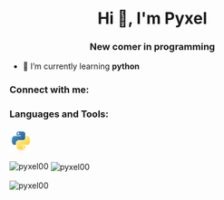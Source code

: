 <h1 align="center">Hi 👋, I'm Pyxel</h1>
<h3 align="center">New comer in programming</h3>

- 🌱 I’m currently learning **python**

<h3 align="left">Connect with me:</h3>
<p align="left">
</p>

<h3 align="left">Languages and Tools:</h3>
<p align="left"> <a href="https://www.python.org" target="_blank" rel="noreferrer"> <img src="https://raw.githubusercontent.com/devicons/devicon/master/icons/python/python-original.svg" alt="python" width="40" height="40"/> </a> </p>

<p><img align="left" src="https://github-readme-stats.vercel.app/api/top-langs?username=pyxel00&show_icons=true&locale=en&layout=compact" alt="pyxel00" /></p>

<p>&nbsp;<img align="center" src="https://github-readme-stats.vercel.app/api?username=pyxel00&show_icons=true&locale=en" alt="pyxel00" /></p>

<p><img align="center" src="https://github-readme-streak-stats.herokuapp.com/?user=pyxel00&" alt="pyxel00" /></p>

